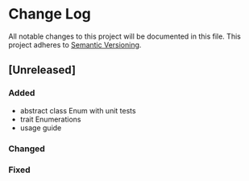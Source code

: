 # Change Log

All notable changes to this project will be documented in this file.
This project adheres to [Semantic Versioning](http://semver.org/).

## [Unreleased]
### Added
- abstract class Enum with unit tests
- trait Enumerations
- usage guide

### Changed


### Fixed

